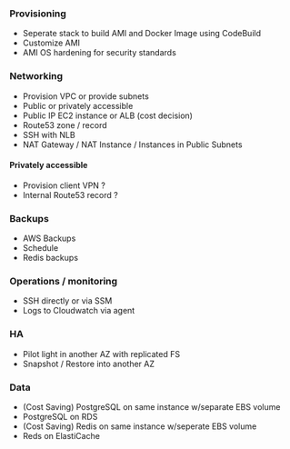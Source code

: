 ### Provisioning

- Seperate stack to build AMI and Docker Image using CodeBuild
- Customize AMI 
- AMI OS hardening for security standards

### Networking

- Provision VPC or provide subnets
- Public or privately accessible
- Public IP EC2 instance or ALB (cost decision)
- Route53 zone / record 
- SSH with NLB
- NAT Gateway / NAT Instance / Instances in Public Subnets

#### Privately accessible
 
- Provision client VPN ? 
- Internal Route53 record ?

### Backups

- AWS Backups
- Schedule
- Redis backups

### Operations / monitoring

- SSH directly or via SSM 
- Logs to Cloudwatch via agent

### HA

- Pilot light in another AZ with replicated FS
- Snapshot / Restore into another AZ

### Data

- (Cost Saving) PostgreSQL on same instance w/separate EBS volume
-  PostgreSQL on RDS
- (Cost Saving) Redis on same instance w/seperate EBS volume
-  Reds on ElastiCache